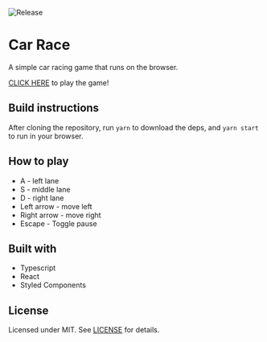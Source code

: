 ![Release](https://github.com/JeffersonCarvalh0/car-race/workflows/Release/badge.svg?branch=master)

# Car Race
A simple car racing game that runs on the browser.

[CLICK HERE](https://jeffersoncarvalh0.github.io/car-race/) to play the game!

## Build instructions
After cloning the repository, run `yarn` to download the deps, and `yarn start`
to run in your browser.

## How to play
 - A - left lane
 - S - middle lane
 - D - right lane
 - Left arrow - move left
 - Right arrow - move right
 - Escape - Toggle pause

## Built with
 - Typescript
 - React
 - Styled Components

## License
Licensed under MIT. See [LICENSE](LICENSE) for details.
